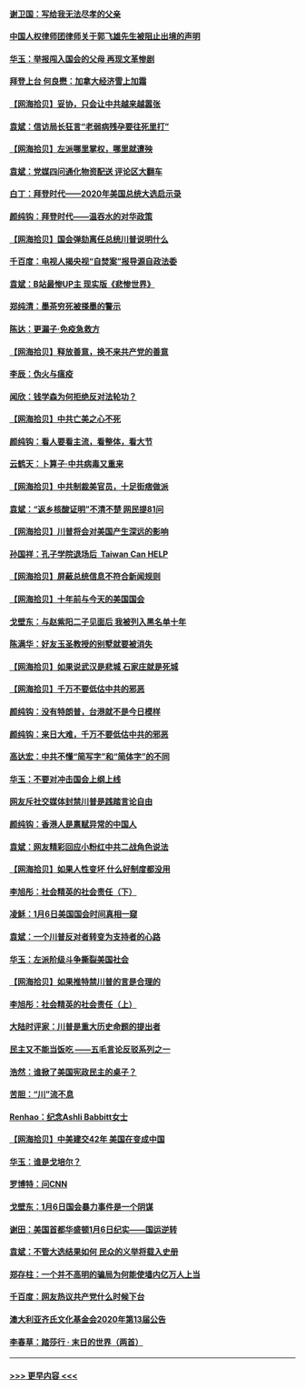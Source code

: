 #### [谢卫国：写给我无法尽孝的父亲](../pages/nsc993/n12720325.md?t=01301602) 
#### [中国人权律师团律师关于郭飞雄先生被阻止出境的声明](../pages/nsc993/n12720203.md?t=01301602) 
#### [华玉：举报闯入国会的父母 再现文革惨剧](../pages/nsc993/n12719070.md?t=01301602) 
#### [拜登上台 何良懋：加拿大经济雪上加霜](../pages/nsc993/n12718943.md?t=01301602) 
#### [【网海拾贝】妥协，只会让中共越来越嚣张](../pages/nsc993/n12717392.md?t=01301602) 
#### [袁斌：信访局长狂言“老弱病残孕要往死里打”](../pages/nsc993/n12717343.md?t=01301602) 
#### [【网海拾贝】左派哪里掌权，哪里就遭殃](../pages/nsc993/n12715009.md?t=01301602) 
#### [袁斌：党媒四问通化物资配送 评论区大翻车](../pages/nsc993/n12714950.md?t=01301602) 
#### [白丁：拜登时代——2020年美国总统大选启示录](../pages/nsc993/n12714920.md?t=01301602) 
#### [颜纯钩：拜登时代——温吞水的对华政策](../pages/nsc993/n12713245.md?t=01301602) 
#### [【网海拾贝】国会弹劾离任总统川普说明什么](../pages/nsc993/n12712816.md?t=01301602) 
#### [千百度：电视人揭央视“自焚案”报导源自政法委](../pages/nsc993/n12709760.md?t=01301602) 
#### [袁斌：B站最惨UP主 现实版《悲惨世界》](../pages/nsc993/n12709686.md?t=01301602) 
#### [郑纯清：墨茶穷死被搽墨的警示](../pages/nsc993/n12709262.md?t=01301602) 
#### [陈达：更漏子·免疫急救方](../pages/nsc993/n12709244.md?t=01301602) 
#### [【网海拾贝】释放善意，换不来共产党的善意](../pages/nsc993/n12708361.md?t=01301602) 
#### [李辰：伪火与瘟疫](../pages/nsc993/n12707981.md?t=01301602) 
#### [闻欣：钱学森为何拒绝反对法轮功？](../pages/nsc993/n12707407.md?t=01301602) 
#### [【网海拾贝】中共亡美之心不死](../pages/nsc993/n12707621.md?t=01301602) 
#### [颜纯钩：看人要看主流，看整体，看大节](../pages/nsc993/n12707536.md?t=01301602) 
#### [云鹤天：卜算子‧中共病毒又重来](../pages/nsc993/n12707408.md?t=01301602) 
#### [【网海拾贝】中共制裁美官员，十足街痞做派](../pages/nsc993/n12705115.md?t=01301602) 
#### [袁斌：“返乡核酸证明”不清不楚 网民提81问](../pages/nsc993/n12704982.md?t=01301602) 
#### [【网海拾贝】川普将会对美国产生深远的影响](../pages/nsc993/n12703045.md?t=01301602) 
#### [孙国祥：孔子学院退场后  Taiwan Can HELP](../pages/nsc993/n12702430.md?t=01301602) 
#### [【网海拾贝】屏蔽总统信息不符合新闻规则](../pages/nsc993/n12699998.md?t=01301602) 
#### [【网海拾贝】十年前与今天的美国国会](../pages/nsc993/n12696993.md?t=01301602) 
#### [戈壁东：与赵紫阳二子见面后 我被列入黑名单十年](../pages/nsc993/n12696215.md?t=01301602) 
#### [陈满华：好友玉圣教授的别墅就要被消失](../pages/nsc993/n12695411.md?t=01301602) 
#### [【网海拾贝】如果说武汉是悲城 石家庄就是死城](../pages/nsc993/n12694589.md?t=01301602) 
#### [【网海拾贝】千万不要低估中共的邪恶](../pages/nsc993/n12692771.md?t=01301602) 
#### [颜纯钩：没有特朗普，台港就不是今日模样](../pages/nsc993/n12692678.md?t=01301602) 
#### [颜纯钩：来日大难，千万不要低估中共的邪恶](../pages/nsc993/n12692080.md?t=01301602) 
#### [高达宏：中共不懂“简写字”和“简体字”的不同](../pages/nsc993/n12692068.md?t=01301602) 
#### [华玉：不要对冲击国会上纲上线](../pages/nsc993/n12689948.md?t=01301602) 
#### [网友斥社交媒体封禁川普是践踏言论自由](../pages/nsc993/n12687482.md?t=01301602) 
#### [颜纯钩：香港人是禀赋异常的中国人](../pages/nsc993/n12685142.md?t=01301602) 
#### [袁斌：网友精彩回应小粉红中共二战角色说法](../pages/nsc993/n12684994.md?t=01301602) 
#### [【网海拾贝】如果人性变坏 什么好制度都没用](../pages/nsc993/n12683000.md?t=01301602) 
#### [李旭彤：社会精英的社会责任（下）](../pages/nsc993/n12680604.md?t=01301602) 
#### [凌稣：1月6日美国国会时间真相一窥](../pages/nsc993/n12682780.md?t=01301602) 
#### [袁斌：一个川普反对者转变为支持者的心路](../pages/nsc993/n12682700.md?t=01301602) 
#### [华玉：左派阶级斗争撕裂美国社会](../pages/nsc993/n12681226.md?t=01301602) 
#### [【网海拾贝】如果推特禁川普的言是合理的](../pages/nsc993/n12681232.md?t=01301602) 
#### [李旭彤：社会精英的社会责任（上）](../pages/nsc993/n12680501.md?t=01301602) 
#### [大陆时评家：川普是重大历史命题的提出者](../pages/nsc993/n12679904.md?t=01301602) 
#### [民主又不能当饭吃 ——五毛言论反驳系列之一](../pages/nsc993/n12679877.md?t=01301602) 
#### [浩然：谁掀了美国宪政民主的桌子？](../pages/nsc993/n12679850.md?t=01301602) 
#### [苦胆：“川”流不息](../pages/nsc993/n12678388.md?t=01301602) 
#### [Renhao：纪念Ashli Babbitt女士](../pages/nsc993/n12678359.md?t=01301602) 
#### [【网海拾贝】中美建交42年 美国在变成中国](../pages/nsc993/n12678324.md?t=01301602) 
#### [华玉：谁是戈培尔？](../pages/nsc993/n12677515.md?t=01301602) 
#### [罗博特：问CNN](../pages/nsc993/n12677172.md?t=01301602) 
#### [戈壁东：1月6日国会暴力事件是一个阴谋](../pages/nsc993/n12674639.md?t=01301602) 
#### [谢田：美国首都华盛顿1月6日纪实——国运逆转](../pages/nsc993/n12673190.md?t=01301602) 
#### [袁斌：不管大选结果如何 民众的义举将载入史册](../pages/nsc993/n12672787.md?t=01301602) 
#### [郑存柱：一个并不高明的骗局为何能使墙内亿万人上当](../pages/nsc993/n12671449.md?t=01301602) 
#### [千百度：网友热议共产党什么时候下台](../pages/nsc993/n12670442.md?t=01301602) 
#### [澳大利亚齐氏文化基金会2020年第13届公告](../pages/nsc993/n12670273.md?t=01301602) 
#### [李春草：踏莎行 · 末日的世界（两首）](../pages/nsc993/n12670253.md?t=01301602) 

----
#### [ >>> 更早内容 <<< ](../indexes/nsc993-earlier.md)
